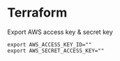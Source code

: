 # Terraform

Export AWS access key & secret key
```
export AWS_ACCESS_KEY_ID=""
export AWS_SECRET_ACCESS_KEY=""
```
